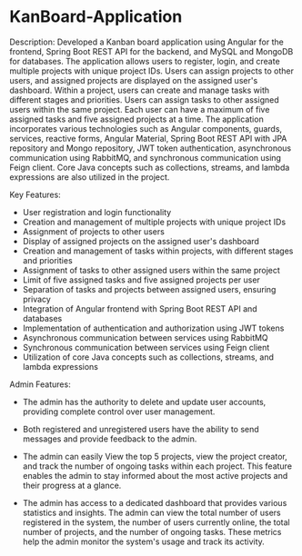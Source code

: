 # KanBoard-Application


Description: Developed a Kanban board application using Angular for the frontend, Spring Boot REST API for the backend, and MySQL and MongoDB for databases. The application allows users to register, login, and create multiple projects with unique project IDs. Users can assign projects to other users, and assigned projects are displayed on the assigned user's dashboard. Within a project, users can create and manage tasks with different stages and priorities. Users can assign tasks to other assigned users within the same project. Each user can have a maximum of five assigned tasks and five assigned projects at a time. The application incorporates various technologies such as Angular components, guards, services, reactive forms, Angular Material, Spring Boot REST API with JPA repository and Mongo repository, JWT token authentication, asynchronous communication using RabbitMQ, and synchronous communication using Feign client. Core Java concepts such as collections, streams, and lambda expressions are also utilized in the project.

Key Features:

- User registration and login functionality
- Creation and management of multiple projects with unique project IDs
- Assignment of projects to other users
- Display of assigned projects on the assigned user's dashboard
- Creation and management of tasks within projects, with different stages and priorities
- Assignment of tasks to other assigned users within the same project
- Limit of five assigned tasks and five assigned projects per user
- Separation of tasks and projects between assigned users, ensuring privacy
- Integration of Angular frontend with Spring Boot REST API and databases
- Implementation of authentication and authorization using JWT tokens
- Asynchronous communication between services using RabbitMQ
- Synchronous communication between services using Feign client
- Utilization of core Java concepts such as collections, streams, and lambda expressions

Admin Features:

- The admin has the authority to delete and update user accounts, providing complete control over user management.

- Both registered and unregistered users have the ability to send messages and provide feedback to the admin.

- The admin can easily View the top 5 projects, view the project creator, and track the number of ongoing tasks within each project. This feature enables the admin to stay informed about the most active projects and their progress at a glance.

- The admin has access to a dedicated dashboard that provides various statistics and insights. The admin can view the total number of users registered in the system, the number of users currently online, the total number of projects, and the number of ongoing tasks. These metrics help the admin monitor the system's usage and track its activity.
